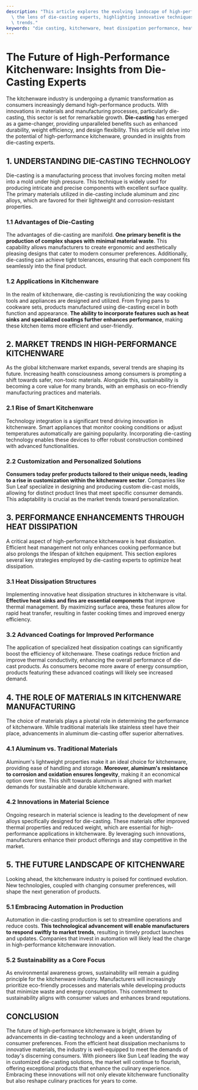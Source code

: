 ```yaml
---
description: "This article explores the evolving landscape of high-performance kitchenware through\
  \ the lens of die-casting experts, highlighting innovative techniques and market\
  \ trends."
keywords: "die casting, kitchenware, heat dissipation performance, heat sink"
---
```

# The Future of High-Performance Kitchenware: Insights from Die-Casting Experts

The kitchenware industry is undergoing a dynamic transformation as consumers increasingly demand high-performance products. With innovations in materials and manufacturing processes, particularly die-casting, this sector is set for remarkable growth. **Die-casting** has emerged as a game-changer, providing unparalleled benefits such as enhanced durability, weight efficiency, and design flexibility. This article will delve into the potential of high-performance kitchenware, grounded in insights from die-casting experts.

## 1. UNDERSTANDING DIE-CASTING TECHNOLOGY

Die-casting is a manufacturing process that involves forcing molten metal into a mold under high pressure. This technique is widely used for producing intricate and precise components with excellent surface quality. The primary materials utilized in die-casting include aluminum and zinc alloys, which are favored for their lightweight and corrosion-resistant properties.

### 1.1 Advantages of Die-Casting

The advantages of die-casting are manifold. **One primary benefit is the production of complex shapes with minimal material waste**. This capability allows manufacturers to create ergonomic and aesthetically pleasing designs that cater to modern consumer preferences. Additionally, die-casting can achieve tight tolerances, ensuring that each component fits seamlessly into the final product.

### 1.2 Applications in Kitchenware

In the realm of kitchenware, die-casting is revolutionizing the way cooking tools and appliances are designed and utilized. From frying pans to cookware sets, products manufactured using die-casting excel in both function and appearance. **The ability to incorporate features such as heat sinks and specialized coatings further enhances performance**, making these kitchen items more efficient and user-friendly.

## 2. MARKET TRENDS IN HIGH-PERFORMANCE KITCHENWARE

As the global kitchenware market expands, several trends are shaping its future. Increasing health consciousness among consumers is prompting a shift towards safer, non-toxic materials. Alongside this, sustainability is becoming a core value for many brands, with an emphasis on eco-friendly manufacturing practices and materials.

### 2.1 Rise of Smart Kitchenware

Technology integration is a significant trend driving innovation in kitchenware. Smart appliances that monitor cooking conditions or adjust temperatures automatically are gaining popularity. Incorporating die-casting technology enables these devices to offer robust construction combined with advanced functionalities.

### 2.2 Customization and Personalized Solutions

**Consumers today prefer products tailored to their unique needs, leading to a rise in customization within the kitchenware sector**. Companies like Sun Leaf specialize in designing and producing custom die-cast molds, allowing for distinct product lines that meet specific consumer demands. This adaptability is crucial as the market trends toward personalization.

## 3. PERFORMANCE ENHANCEMENTS THROUGH HEAT DISSIPATION

A critical aspect of high-performance kitchenware is heat dissipation. Efficient heat management not only enhances cooking performance but also prolongs the lifespan of kitchen equipment. This section explores several key strategies employed by die-casting experts to optimize heat dissipation.

### 3.1 Heat Dissipation Structures

Implementing innovative heat dissipation structures in kitchenware is vital. **Effective heat sinks and fins are essential components** that improve thermal management. By maximizing surface area, these features allow for rapid heat transfer, resulting in faster cooking times and improved energy efficiency.

### 3.2 Advanced Coatings for Improved Performance

The application of specialized heat dissipation coatings can significantly boost the efficiency of kitchenware. These coatings reduce friction and improve thermal conductivity, enhancing the overall performance of die-cast products. As consumers become more aware of energy consumption, products featuring these advanced coatings will likely see increased demand.

## 4. THE ROLE OF MATERIALS IN KITCHENWARE MANUFACTURING

The choice of materials plays a pivotal role in determining the performance of kitchenware. While traditional materials like stainless steel have their place, advancements in aluminum die-casting offer superior alternatives.

### 4.1 Aluminum vs. Traditional Materials

Aluminum's lightweight properties make it an ideal choice for kitchenware, providing ease of handling and storage. **Moreover, aluminum's resistance to corrosion and oxidation ensures longevity**, making it an economical option over time. This shift towards aluminum is aligned with market demands for sustainable and durable kitchenware.

### 4.2 Innovations in Material Science

Ongoing research in material science is leading to the development of new alloys specifically designed for die-casting. These materials offer improved thermal properties and reduced weight, which are essential for high-performance applications in kitchenware. By leveraging such innovations, manufacturers enhance their product offerings and stay competitive in the market.

## 5. THE FUTURE LANDSCAPE OF KITCHENWARE

Looking ahead, the kitchenware industry is poised for continued evolution. New technologies, coupled with changing consumer preferences, will shape the next generation of products.

### 5.1 Embracing Automation in Production

Automation in die-casting production is set to streamline operations and reduce costs. **This technological advancement will enable manufacturers to respond swiftly to market trends**, resulting in timely product launches and updates. Companies that invest in automation will likely lead the charge in high-performance kitchenware innovation.

### 5.2 Sustainability as a Core Focus

As environmental awareness grows, sustainability will remain a guiding principle for the kitchenware industry. Manufacturers will increasingly prioritize eco-friendly processes and materials while developing products that minimize waste and energy consumption. This commitment to sustainability aligns with consumer values and enhances brand reputations.

## CONCLUSION

The future of high-performance kitchenware is bright, driven by advancements in die-casting technology and a keen understanding of consumer preferences. From the efficient heat dissipation mechanisms to innovative materials, the industry is well-equipped to meet the demands of today's discerning consumers. With pioneers like Sun Leaf leading the way in customized die-casting solutions, the market will continue to flourish, offering exceptional products that enhance the culinary experience. Embracing these innovations will not only elevate kitchenware functionality but also reshape culinary practices for years to come.
